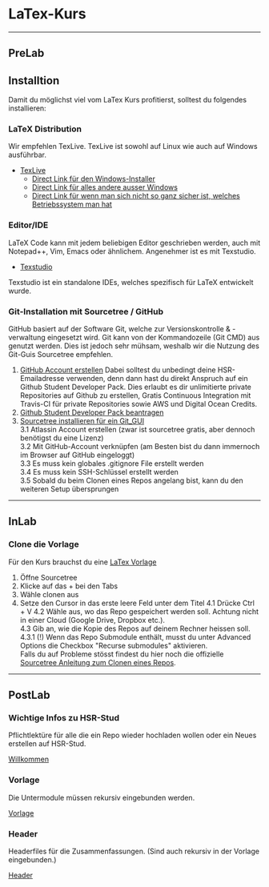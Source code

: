 # LaTex-Kurs
---
## PreLab
## Installtion  
 Damit du möglichst viel vom LaTex Kurs profitierst, solltest du folgendes installieren:
 
 ### LaTeX Distribution
 Wir empfehlen TexLive. TexLive ist sowohl auf Linux wie auch auf Windows ausführbar.
 
- [TexLive](https://www.tug.org/texlive/acquire-netinstall.html)
	- [Direct Link für den Windows-Installer](http://mirror.ctan.org/systems/texlive/tlnet/install-tl-windows.exe)
	- [Direct Link für alles andere ausser Windows](http://mirror.ctan.org/systems/texlive/tlnet/install-tl-unx.tar.gz)
	- [Direct Link für wenn man sich nicht so ganz sicher ist, welches Betriebssystem man hat](http://mirror.ctan.org/systems/texlive/tlnet/install-tl.zip)

### Editor/IDE
LaTeX Code kann mit jedem beliebigen Editor geschrieben werden, auch mit Notepad++, Vim, Emacs oder ähnlichem.
Angenehmer ist es mit Texstudio.

- [Texstudio](https://www.texstudio.org)

Texstudio ist ein standalone IDEs, welches spezifisch für LaTeX entwickelt wurde.

### Git-Installation mit Sourcetree / GitHub
GitHub basiert auf der Software Git, welche zur Versionskontrolle & -verwaltung eingesetzt wird. Git kann von der Kommandozeile (Git CMD) aus genutzt werden. Dies ist jedoch sehr mühsam, weshalb wir die Nutzung des Git-Guis Sourcetree empfehlen. 
   1. [GitHub Account erstellen](https://www.github.com)
   Dabei solltest du unbedingt deine HSR-Emailadresse verwenden, denn dann hast du direkt Anspruch auf ein Github Student Developer Pack.    Dies erlaubt es dir unlimitierte private Repositories auf Github zu erstellen, Gratis Continuous Integration mit Travis-CI für private    Repositories sowie AWS und Digital Ocean Credits. 
   2. [Github Student Developer Pack beantragen](https://www.openhsr.ch/tipps/github-education-pack/)  
   3. [Sourcetree installieren für ein Git_GUI](https://www.sourcetreeapp.com/)  
   3.1 Atlassin Account erstellen (zwar ist sourcetree gratis, aber dennoch benötigst du eine Lizenz)  
   3.2 Mit GitHub-Account verknüpfen (am Besten bist du dann immernoch im Browser auf GitHub eingeloggt)  
   3.3 Es muss kein globales .gitignore File erstellt werden  
   3.4 Es muss kein SSH-Schlüssel erstellt werden  
   3.5 Sobald du beim Clonen eines Repos angelang bist, kann du den weiteren Setup übersprungen
   
---
## InLab 
### Clone die Vorlage
Für den Kurs brauchst du eine [LaTex Vorlage](https://github.com/HSR-Stud/Template-LaTex)
1. Öffne Sourcetree  
2. Klicke auf das + bei den Tabs  
3. Wähle clonen aus  
4. Setze den Cursor in das erste leere Feld unter dem Titel
4.1 Drücke Ctrl + V
4.2 Wähle aus, wo das Repo gespeichert werden soll. Achtung nicht in einer Cloud (Google Drive, Dropbox etc.).  
4.3 Gib an, wie die Kopie des Repos auf deinem Rechner heissen soll.  
4.3.1 (!) Wenn das Repo Submodule enthält, musst du unter Advanced Options die Checkbox "Recurse submodules" aktivieren.  
Falls du auf Probleme stösst findest du hier noch die offizielle [Sourcetree Anleitung zum Clonen eines Repos](https://confluence.atlassian.com/bitbucket/clone-a-repository-223217891.html). 

---
## PostLab
### Wichtige Infos zu HSR-Stud

Pflichtlektüre für alle die ein Repo wieder hochladen wollen oder ein Neues erstellen auf HSR-Stud.

[Willkommen](https://github.com/HSR-Stud/Willkommen#willkommen)

### Vorlage
Die Untermodule müssen rekursiv eingebunden werden.

[Vorlage](https://github.com/HSR-Stud/VorlageZFLaTex)


### Header
Headerfiles für die Zusammenfassungen. (Sind auch rekursiv in der Vorlage eingebunden.)

[Header](https://github.com/HSR-Stud/header)
